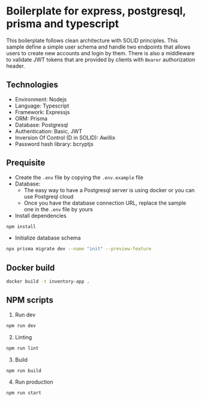 # Boilerplate for express, postgresql, prisma and typescript

This boilerplate follows clean architecture with SOLID principles. This sample define a simple user schema and handle two endpoints that allows users to create new accounts and login by them. There is also a middleware to validate JWT tokens that are provided by clients with `Bearer` authorization header.

## Technologies

- Environment: Nodejs
- Language: Typescript
- Framework: Expressjs
- ORM: Prisma
- Database: Postgresql
- Authentication: Basic, JWT
- Inversion Of Control (D in SOLID): Awillix
- Password hash library: bcryptjs

## Prequisite

- Create the `.env` file by copying the `.env.example` file
- Database:
  - The easy way to have a Postgresql server is using docker or you can use Postgreql cloud
  - Once you have the database connection URL, replace the sample one in the `.env` file by yours
- Install dependencies

```bash
npm install
```

- Initialize database schema

```bash
npx prisma migrate dev --name "init" --preview-feature
```

## Docker build

```bash
docker build -t inventory-app .
```

## NPM scripts

1. Run dev

```bash
npm run dev
```

2. Linting

```bash
npm run lint
```

3. Build

```bash
npm run build
```

4. Run production

```bash
npm run start
```
